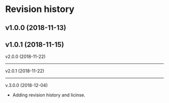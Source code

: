 Revision history
====================

v1.0.0 (2018-11-13)
-------------------

v1.0.1 (2018-11-15)
-------------------

v2.0.0 (2018-11-22)

-------------------

v2.0.1 (2018-11-22)

------------------------

v.3.0.0 (2018-12-04)

* Adding revision history and licinse.
